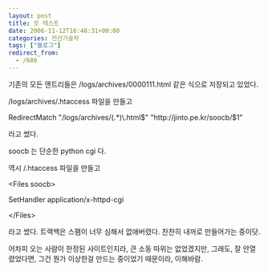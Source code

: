 ```yaml
---
layout: post
title: 또 테스트
date: 2006-11-12T16:48:31+00:00
categories: 전산기술자
tags: ["블로그"]
redirect_from:
  - /686
---
```


기존의 모든 엔트리들은 /logs/archives/0000111.html 같은 식으로 저장되고 있었다.

/logs/archives/.htaccess 파일을 만들고

<DIV class=box>RedirectMatch "/logs/archives/(.*)\.html$" "http://jinto.pe.kr/soocb/$1"</DIV>

라고 썼다.

soocb 는 단순한 python cgi 다.

역시 /.htaccess 파일을 만들고

<DIV class=box>&lt;Files soocb&gt;

SetHandler application/x-httpd-cgi

&lt;/Files&gt;</DIV>

라고 썼다. 트랙백은 스팸이 너무 심해서 없애버렸다. 찬찬히 내꺼로 만들어가는 중이닷.

어차피 오는 사람이 한정된 사이트인지라, 큰 소동 따위는 없었겠지만, 그래도, 잘 안열렸었다면, 그건 뭔가 이상한걸 만드는 중이었기 때문이라, 이해바람.
<div id=comments>
</div>

